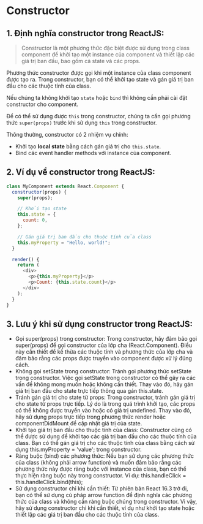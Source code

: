 # Constructor

## 1. Định nghĩa constructor trong ReactJS:

> Constructor là một phương thức đặc biệt được sử dụng trong class component để khởi tạo một instance của component và thiết lập các giá trị ban đầu, bao gồm cả state và các props.

Phương thức constructor được gọi khi một instance của class component được tạo ra. Trong constructor, bạn có thể khởi tạo state và gán giá trị ban đầu cho các thuộc tính của class.

Nếu chúng ta không khởi tạo `state` hoặc `bind` thì không cần phải cài đặt constructor cho component.

Để có thể sử dụng được `this` trong constructor, chúng ta cần gọi phương thức `super(props)` trước khi sử dụng `this` trong constructor.

Thông thường, constructor có 2 nhiệm vụ chính:

- Khởi tạo **local state** bằng cách gán giá trị cho `this.state`.
- Bind các event handler methods với instance của component.

## 2. Ví dụ về constructor trong ReactJS:

```js
class MyComponent extends React.Component {
  constructor(props) {
    super(props);

    // Khởi tạo state
    this.state = {
      count: 0,
    };

    // Gán giá trị ban đầu cho thuộc tính của class
    this.myProperty = "Hello, world!";
  }

  render() {
    return (
      <div>
        <p>{this.myProperty}</p>
        <p>Count: {this.state.count}</p>
      </div>
    );
  }
}
```

## 3. Lưu ý khi sử dụng constructor trong ReactJS:

- Gọi super(props) trong constructor: Trong constructor, hãy đảm bảo gọi super(props) để gọi constructor của lớp cha (React.Component). Điều này cần thiết để kế thừa các thuộc tính và phương thức của lớp cha và đảm bảo rằng các props được truyền vào component được xử lý đúng cách.
- Không gọi setState trong constructor: Tránh gọi phương thức setState trong constructor. Việc gọi setState trong constructor có thể gây ra các vấn đề không mong muốn hoặc không cần thiết. Thay vào đó, hãy gán giá trị ban đầu cho state trực tiếp thông qua gán this.state.
- Tránh gán giá trị cho state từ props: Trong constructor, tránh gán giá trị cho state từ props trực tiếp. Lý do là trong quá trình khởi tạo, các props có thể không được truyền vào hoặc có giá trị undefined. Thay vào đó, hãy sử dụng props trực tiếp trong phương thức render hoặc componentDidMount để cập nhật giá trị của state.
- Khởi tạo giá trị ban đầu cho thuộc tính của class: Constructor cũng có thể được sử dụng để khởi tạo các giá trị ban đầu cho các thuộc tính của class. Bạn có thể gán giá trị cho các thuộc tính của class bằng cách sử dụng this.myProperty = 'value'; trong constructor.
- Ràng buộc (bind) các phương thức: Nếu bạn sử dụng các phương thức của class (không phải arrow function) và muốn đảm bảo rằng các phương thức này được ràng buộc với instance của class, bạn có thể thực hiện ràng buộc này trong constructor. Ví dụ: this.handleClick = this.handleClick.bind(this);
- Sử dụng constructor chỉ khi cần thiết: Từ phiên bản React 16.3 trở đi, bạn có thể sử dụng cú pháp arrow function để định nghĩa các phương thức của class và không cần ràng buộc chúng trong constructor. Vì vậy, hãy sử dụng constructor chỉ khi cần thiết, ví dụ như khởi tạo state hoặc thiết lập các giá trị ban đầu cho các thuộc tính của class.
